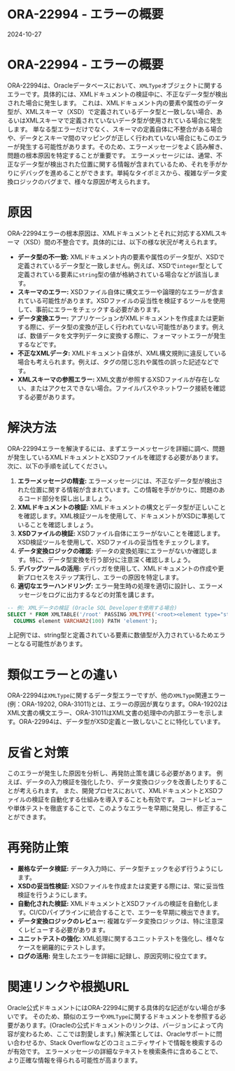 # ORA-22994 - エラーの概要
2024-10-27

# ORA-22994 - エラーの概要

ORA-22994は、Oracleデータベースにおいて、`XMLType`オブジェクトに関するエラーです。具体的には、XMLドキュメントの検証中に、不正なデータ型が検出された場合に発生します。  これは、XMLドキュメント内の要素や属性のデータ型が、XMLスキーマ（XSD）で定義されているデータ型と一致しない場合、あるいはXMLスキーマで定義されていないデータ型が使用されている場合に発生します。  単なる型エラーだけでなく、スキーマの定義自体に不整合がある場合や、データとスキーマ間のマッピングが正しく行われていない場合にもこのエラーが発生する可能性があります。そのため、エラーメッセージをよく読み解き、問題の根本原因を特定することが重要です。  エラーメッセージには、通常、不正なデータ型が検出された位置に関する情報が含まれているため、それを手がかりにデバッグを進めることができます。単純なタイポミスから、複雑なデータ変換ロジックのバグまで、様々な原因が考えられます。


# 原因

ORA-22994エラーの根本原因は、XMLドキュメントとそれに対応するXMLスキーマ（XSD）間の不整合です。具体的には、以下の様な状況が考えられます。

* **データ型の不一致:** XMLドキュメント内の要素や属性のデータ型が、XSDで定義されているデータ型と一致しません。例えば、XSDで`integer`型として定義されている要素に`string`型の値が格納されている場合などが該当します。
* **スキーマのエラー:**  XSDファイル自体に構文エラーや論理的なエラーが含まれている可能性があります。XSDファイルの妥当性を検証するツールを使用して、事前にエラーをチェックする必要があります。
* **データ変換エラー:**  アプリケーションがXMLドキュメントを作成または更新する際に、データ型の変換が正しく行われていない可能性があります。例えば、数値データを文字列データに変換する際に、フォーマットエラーが発生するなどです。
* **不正なXMLデータ:** XMLドキュメント自体が、XML構文規則に違反している場合も考えられます。例えば、タグの閉じ忘れや属性の誤った記述などです。
* **XMLスキーマの参照エラー:** XML文書が参照するXSDファイルが存在しない、またはアクセスできない場合。ファイルパスやネットワーク接続を確認する必要があります。


# 解決方法

ORA-22994エラーを解決するには、まずエラーメッセージを詳細に調べ、問題が発生しているXMLドキュメントとXSDファイルを確認する必要があります。  次に、以下の手順を試してください。

1. **エラーメッセージの精査:** エラーメッセージには、不正なデータ型が検出された位置に関する情報が含まれています。この情報を手がかりに、問題のあるコード部分を探し出しましょう。
2. **XMLドキュメントの検証:** XMLドキュメントの構文とデータ型が正しいことを確認します。XML検証ツールを使用して、ドキュメントがXSDに準拠していることを確認しましょう。
3. **XSDファイルの検証:** XSDファイル自体にエラーがないことを確認します。XSD検証ツールを使用して、XSDファイルの妥当性をチェックします。
4. **データ変換ロジックの確認:** データの変換処理にエラーがないか確認します。特に、データ型変換を行う部分に注意深く確認しましょう。
5. **デバッグツールの活用:** デバッガを使用して、XMLドキュメントの作成や更新プロセスをステップ実行し、エラーの原因を特定します。
6. **適切なエラーハンドリング:**  エラー発生時の処理を適切に設計し、エラーメッセージをログに出力するなどの対策を講じます。

```sql
-- 例: XMLデータの検証 (Oracle SQL Developerを使用する場合)
SELECT * FROM XMLTABLE('/root' PASSING XMLTYPE('<root><element type="string">123</element></root>')
  COLUMNS element VARCHAR2(100) PATH 'element');
```

上記例では、string型と定義されている要素に数値型が入力されているためエラーとなる可能性があります。


# 類似エラーとの違い

ORA-22994は`XMLType`に関するデータ型エラーですが、他の`XMLType`関連エラー(例：ORA-19202, ORA-31011)とは、エラーの原因が異なります。ORA-19202はXML文書の構文エラー、ORA-31011はXML文書の処理中の内部エラーを示します。ORA-22994は、データ型がXSD定義と一致しないことに特化しています。


# 反省と対策

このエラーが発生した原因を分析し、再発防止策を講じる必要があります。  例えば、データの入力検証を強化したり、データ変換ロジックを改善したりすることが考えられます。  また、開発プロセスにおいて、XMLドキュメントとXSDファイルの検証を自動化する仕組みを導入することも有効です。  コードレビューや単体テストを徹底することで、このようなエラーを早期に発見し、修正することができます。


# 再発防止策

* **厳格なデータ検証:** データ入力時に、データ型チェックを必ず行うようにします。
* **XSDの妥当性検証:** XSDファイルを作成または変更する際には、常に妥当性検証を行うようにします。
* **自動化された検証:** XMLドキュメントとXSDファイルの検証を自動化します。CI/CDパイプラインに統合することで、エラーを早期に検出できます。
* **データ変換ロジックのレビュー:**  複雑なデータ変換ロジックは、特に注意深くレビューする必要があります。
* **ユニットテストの強化:** XML処理に関するユニットテストを強化し、様々なケースを網羅的にテストします。
* **ログの活用:** 発生したエラーを詳細に記録し、原因究明に役立てます。


# 関連リンクや根拠URL

Oracle公式ドキュメントにはORA-22994に関する具体的な記述がない場合が多いです。  そのため、類似のエラーや`XMLType`に関するドキュメントを参照する必要があります。(Oracleの公式ドキュメントのリンクは、バージョンによって内容が変わるため、ここでは割愛します。)  解決策としては、Oracleサポートに問い合わせるか、Stack Overflowなどのコミュニティサイトで情報を検索するのが有効です。  エラーメッセージの詳細なテキストを検索条件に含めることで、より正確な情報を得られる可能性が高まります。